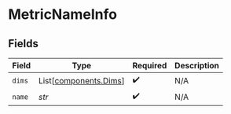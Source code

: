 # MetricNameInfo


## Fields

| Field                                                    | Type                                                     | Required                                                 | Description                                              |
| -------------------------------------------------------- | -------------------------------------------------------- | -------------------------------------------------------- | -------------------------------------------------------- |
| `dims`                                                   | List[[components.Dims](../../models/components/dims.md)] | :heavy_check_mark:                                       | N/A                                                      |
| `name`                                                   | *str*                                                    | :heavy_check_mark:                                       | N/A                                                      |